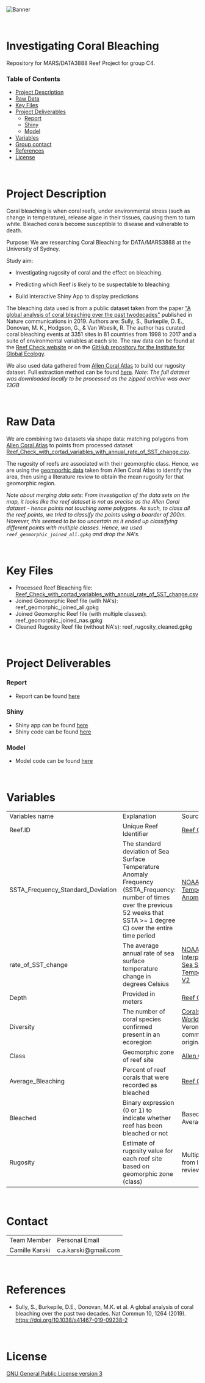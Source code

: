 <!-- Add banner here -->
![Banner](https://github.com/camille-alice/MARS_DATA3888_reefC4/blob/main/ReefC4_banner.png)
<!-- Contacts -->

&nbsp; 

# Investigating Coral Bleaching 

Repository for MARS/DATA3888 Reef Project for group C4. 

### Table of Contents

- [Project Description](#project-description)
- [Raw Data](#raw-data)
- [Key Files](#key-files)
- [Project Deliverables](#project-deliverables)
    - [Report](#report)
    - [Shiny](#shiny)
    - [Model](#model)
- [Variables](#variables)
- [Group contact](#group-contact)
- [References](#references)
- [License](#license)

&nbsp;



# Project Description

Coral bleaching is when coral reefs, under environmental stress (such as change in temperature), release algae in their tissues, causing them to turn white. Bleached corals become susceptible to disease and vulnerable to death.

Purpose: We are researching Coral Bleaching for DATA/MARS3888 at the University of Sydney.

Study aim:

- Investigating rugosity of coral and the effect on bleaching. 

- Predicting which Reef is likely to be suspectable to bleaching

- Build interactive Shiny App to display predictions 

The bleaching data used is from a public dataset taken from the paper ["A global analysis of coral bleaching over the past twodecades"](https://doi.org/10.1038/s41467-019-09238-2) published in Nature communications in 2019. Authors are: Sully, S., Burkepile, D. E., Donovan, M. K., Hodgson, G., & Van Woesik, R. The author has curated coral bleaching events at 3351 sites in 81 countries from 1998 to 2017 and a suite of environmental variables at each site. The raw data can be found at the [Reef Check website](https://www.reefcheck.org/) or on the [GitHub repository for the Institute for Global Ecology](https://github.com/InstituteForGlobalEcology/Coral-bleaching-a-global-analysis-of-the-past-two-decades).

We also used data gathered from [Allen Coral Atlas](https://allencoralatlas.org/atlas/) to build our rugosity dataset. Full extraction method can be found [here](https://github.com/camille-alice/MARS_DATA3888_reefC4/blob/main/camille_ida.Rmd). *Note: The full dataset was downloaded locally to be processed as the zipped archive was over 13GB* 

&nbsp; 

# Raw Data

We are combining two datasets via shape data: matching polygons from [Allen Coral Atlas](https://allencoralatlas.org/atlas) to points from processed dataset [Reef_Check_with_cortad_variables_with_annual_rate_of_SST_change.csv](https://github.com/InstituteForGlobalEcology/Coral-bleaching-a-global-analysis-of-the-past-two-decades/blob/master/Reef_Check_with_cortad_variables_with_annual_rate_of_SST_change.csv). 

The rugosity of reefs are associated with their geomorphic class. Hence, we are using the [geomporhic data](https://storage.googleapis.com/coral-atlas-static-files/download-package-materials/Class-Descriptions-Geomorphic-Maps-v3.pdf) taken from Allen Coral Atlas to identify the area, then using a literature review to obtain the mean rugosity for that geomorphic region. 

*Note about merging data sets: From investigation of the data sets on the map, it looks like the reef dataset is not as precise as the Allen Coral dataset - hence points not touching some polygons. As such, to class all the reef points, we tried to classify the points using a boarder of 200m. However, this seemed to be too uncertain as it ended up classifying different points with multiple classes. Hence, we used `reef_geomorphic_joined_all.gpkg` and drop the NA's.* 

<!-- Add buttons here -->



&nbsp;
# Key Files

* Processed Reef Bleaching file: [Reef_Check_with_cortad_variables_with_annual_rate_of_SST_change.csv](https://github.com/camille-alice/MARS_DATA3888_reefC4/blob/main/Data/Reef_Check_with_cortad_variables_with_annual_rate_of_SST_change.csv)
* Joined Geomorphic Reef file (with NA's): reef_geomorphic_joined_all.gpkg
* Joined Geomorphic Reef file (with multiple classes): reef_geomorphic_joined_nas.gpkg
* Cleaned Rugosity Reef file (without NA's): reef_rugosity_cleaned.gpkg 

&nbsp;

# Project Deliverables

### Report

- Report can be found [here](https://github.com/camille-alice/MARS_DATA3888_reefC4/blob/main/group_report.html)

### Shiny

- Shiny app can be found [here](https://camille-alice.shinyapps.io/app_reef/)
- Shiny code can be found [here](https://github.com/camille-alice/MARS_DATA3888_reefC4/blob/main/app_reef/app.R)

### Model

- Model code can be found [here](https://github.com/camille-alice/MARS_DATA3888_reefC4/blob/main/GroupAssignment_pat.Rmd)

&nbsp;

# Variables

<table>
    <tr>
        <td>Variables name</td>
        <td>Explanation</td>
        <td>Source</td> 
    </tr>
    <tr>
        <td>Reef.ID</td>
        <td>Unique Reef Identifier</td>
        <td><a href="https://www.reefcheck.org/"> Reef Check </a></td>
    </tr>
    <tr>
        <td>SSTA_Frequency_Standard_Deviation</td>
        <td>The standard deviation of Sea Surface Temperature Anomaly Frequency (SSTA_Frequency: number of times over the previous 52 weeks that SSTA >= 1 degree C) over the entire time period</td>
        <td><a href="www.nodc.noaa.gov/sog/cortad/Version6/"> NOAA’s Coral Reef Temperature Anomaly Database </a></td>
    </tr>
    <tr>
        <td>rate_of_SST_change</td>
        <td>The average annual rate of sea surface temperature change in degrees Celsius</td>
        <td><a href="https://www.esrl.noaa.gov/psd/data/gridded/data.noaa.oisst.v2.html"> NOAA Optimum Interpolation (OI) Sea Surface Temperature (SST) V2</a></td>
    </tr>
    <tr>
        <td>Depth</td>
        <td>Provided in meters</td>
        <td><a href="https://www.reefcheck.org/"> Reef Check </a></td>
    </tr>
    <tr>
        <td>Diversity</td>
        <td>The number of coral species confirmed present in an ecoregion</td>
        <td><a href="http://www.coralsoftheworld.org/page/overview-of-coral-taxonomy/"> Corals of the World</a> and J.E.N Veron (personal
communication by original authors)</td>
    </tr>
    <tr>
        <td>Class</td>
        <td>Geomorphic zone of reef site</td>
        <td><a href="https://storage.googleapis.com/coral-atlas-static-files/download-package-materials/Class-Descriptions-Geomorphic-Maps-v3.pdf"> Allen Coral Atlas</a></td>
    </tr>
    <tr>
        <td>Average_Bleaching</td>
        <td>Percent of reef corals that were recorded as bleached</td>
        <td><a href="https://www.reefcheck.org/"> Reef Check </a></td>
    </tr>
    <tr>
        <td>Bleached</td>
        <td>Binary expression (0 or 1) to indicate whether reef has been bleached or not</td>
        <td>Based on Average_Bleaching</td>
    </tr>
    <tr>
        <td>Rugosity</td>
        <td>Estimate of rugosity value for each reef site based on geomorphic zone (class)</td>
        <td>Multiple sources from literature review</td>
    </tr>
    
</table>

&nbsp;

# Contact

 <table>
       <tr>
           <td> Team Member </td>
           <td> Personal Email </td>
        </tr>
        <tr>
            <td> Camille Karski </td>
            <td> c.a.karski@gmail.com </td>
        </tr>
 </table>
 
&nbsp;

# References

- Sully, S., Burkepile, D.E., Donovan, M.K. et al. A global analysis of coral bleaching over the past two decades. Nat Commun 10, 1264 (2019). https://doi.org/10.1038/s41467-019-09238-2

&nbsp;

# License

[GNU General Public License version 3](https://opensource.org/licenses/GPL-3.0)
